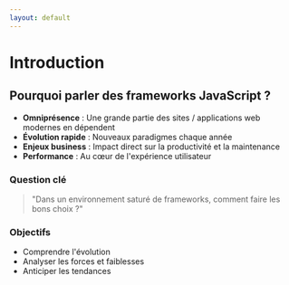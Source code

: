 ```yaml
---
layout: default
---
```


# Introduction

<div class="grid grid-cols-5 gap-3">

<div class="col-span-3">

## Pourquoi parler des frameworks JavaScript ?

- **Omniprésence** : Une grande partie des sites / applications web modernes en dépendent
- **Évolution rapide** : Nouveaux paradigmes chaque année
- **Enjeux business** : Impact direct sur la productivité et la maintenance
- **Performance** : Au cœur de l'expérience utilisateur

</div>

<v-clicks>
<div class="col-span-2 mt-4">

### Question clé
> "Dans un environnement saturé de frameworks, comment faire les bons choix ?"

<div class="mt-8">

### Objectifs
- Comprendre l'évolution
- Analyser les forces et faiblesses
- Anticiper les tendances

</div>

</div>

</v-clicks>

</div>